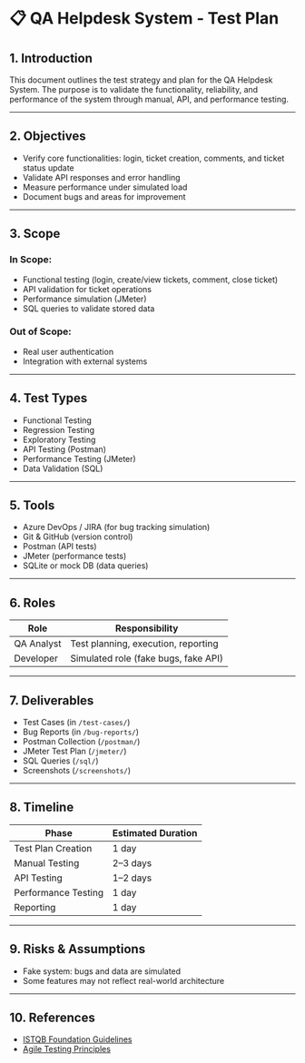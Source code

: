 # 📋 QA Helpdesk System - Test Plan

## 1. Introduction

This document outlines the test strategy and plan for the QA Helpdesk System. The purpose is to validate the functionality, reliability, and performance of the system through manual, API, and performance testing.

---

## 2. Objectives

- Verify core functionalities: login, ticket creation, comments, and ticket status update
- Validate API responses and error handling
- Measure performance under simulated load
- Document bugs and areas for improvement

---

## 3. Scope

### In Scope:
- Functional testing (login, create/view tickets, comment, close ticket)
- API validation for ticket operations
- Performance simulation (JMeter)
- SQL queries to validate stored data

### Out of Scope:
- Real user authentication
- Integration with external systems

---

## 4. Test Types

- Functional Testing  
- Regression Testing  
- Exploratory Testing  
- API Testing (Postman)  
- Performance Testing (JMeter)  
- Data Validation (SQL)

---

## 5. Tools

- Azure DevOps / JIRA (for bug tracking simulation)  
- Git & GitHub (version control)  
- Postman (API tests)  
- JMeter (performance tests)   
- SQLite or mock DB (data queries)

---

## 6. Roles

| Role        | Responsibility           |
|-------------|---------------------------|
| QA Analyst  | Test planning, execution, reporting |
| Developer   | Simulated role (fake bugs, fake API) |

---

## 7. Deliverables

- Test Cases (in `/test-cases/`)
- Bug Reports (in `/bug-reports/`)
- Postman Collection (`/postman/`)
- JMeter Test Plan (`/jmeter/`)
- SQL Queries (`/sql/`)
- Screenshots (`/screenshots/`)

---

## 8. Timeline

| Phase               | Estimated Duration |
|---------------------|--------------------|
| Test Plan Creation  | 1 day              |
| Manual Testing      | 2–3 days           |
| API Testing         | 1–2 days           |
| Performance Testing | 1 day              |
| Reporting           | 1 day              |

---

## 9. Risks & Assumptions

- Fake system: bugs and data are simulated
- Some features may not reflect real-world architecture

---

## 10. References

- [ISTQB Foundation Guidelines](https://www.istqb.org/)
- [Agile Testing Principles](https://www.agilealliance.org/agile-testing/)

